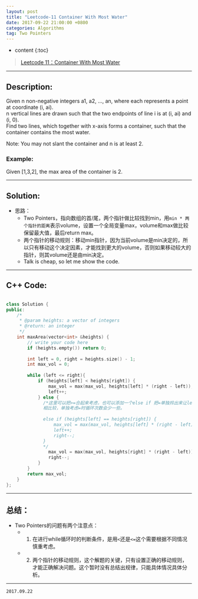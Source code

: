 ```yaml
---
layout: post
title: "Leetcode-11 Container With Most Water"
date: 2017-09-22 21:00:00 +0800 
categories: Algorithms
tag: Two Pointers
---
```

* content
{:toc}


>[Leetcode 11：Container With Most Water](https://leetcode.com/problems/container-with-most-water/description/)

---

<!-- more -->

## Description:    
Given n non-negative integers a1, a2, ..., an, where each represents a point at coordinate (i, ai).   
n vertical lines are drawn such that the two endpoints of line i is at (i, ai) and (i, 0).   
Find two lines, which together with x-axis forms a container, such that the container contains the most water.  

Note: You may not slant the container and n is at least 2.   


 ### Example:     
Given [1,3,2], the max area of the container is 2.

---
    
<!-- TOC -->

## Solution:    
- 思路：
  - Two Pointers，指向数组的首/尾，两个指针做比较找到min，用`min * 两个指针的距离`表示volume，设置一个全局变量max，volume和max做比较保留最大值，最后return max。
  - 两个指针的移动规则：移动min指针，因为当前volume是min决定的，所以只有移动这个决定因素，才能找到更大的volume，否则如果移动较大的指针，则其volume还是由min决定。
  - Talk is cheap, so let me show the code.

---  

<!-- TOC -->   
       
## C++ Code:     

```cpp

class Solution {
public:
    /*
     * @param heights: a vector of integers
     * @return: an integer
     */
    int maxArea(vector<int> &heights) {
        // write your code here
        if (heights.empty()) return 0;
        
        int left = 0, right = heights.size() - 1;
        int max_vol = 0;
        
        while (left <= right){
            if (heights[left] < heights[right]) {
                max_vol = max(max_vol, heights[left] * (right - left));
                left++;
            } else {  
              /*这里可以把>=合起来考虑，也可以添加一个else if 把=单独拎出来让left++; right--;这都是可以的。
              相比较，单独考虑=时循环次数会少一些。
              
              else if (heights[left] == heights[right]) {
                  max_vol = max(max_vol, heights[left] * (right - left));
                  left++;
                  right--;
              }
              */
                max_vol = max(max_vol, heights[right] * (right - left));
                right--;
            }
        }
        return max_vol;
    }
};

```

---

<!-- TOC -->

## 总结：   
  - Two Pointers的问题有两个注意点：
    - 1. 在进行while循环时的判断条件，是用`<`还是`<=`这个需要根据不同情况慎重考虑。
    - 2. 两个指针的移动规则，这个解题的关键，只有设置正确的移动规则，才能正确解决问题。这个暂时没有总结出规律，只能具体情况具体分析。

---

`2017.09.22`       
